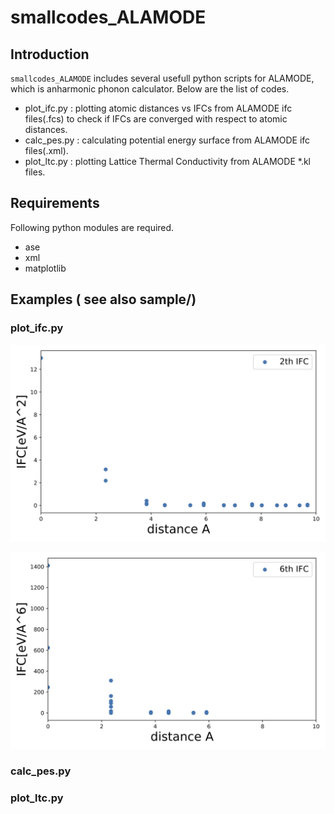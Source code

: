 # smallcodes_ALAMODE


## Introduction

`smallcodes_ALAMODE` includes several usefull python scripts for ALAMODE, which is anharmonic phonon calculator. Below are the list of codes.

- plot_ifc.py : plotting atomic distances vs IFCs from ALAMODE ifc files(.fcs) to check if IFCs are converged with respect to atomic distances.
- calc_pes.py : calculating potential energy surface from ALAMODE ifc files(.xml).
- plot_ltc.py : plotting Lattice Thermal Conductivity from ALAMODE *.kl files.

## Requirements

Following python modules are required.

- ase
- xml
- matplotlib

## Examples ( see also sample/)

### plot_ifc.py

![ifc_2th](image/2th_order_ifc.jpeg)

![ifc_6th](image/6th_order_ifc.jpeg)


### calc_pes.py
### plot_ltc.py

